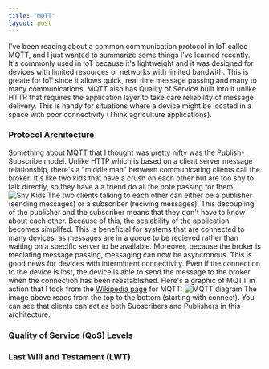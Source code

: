 ```yaml
---
title: "MQTT"
layout: post
---
```


I've been reading about a common communication protocol in IoT called MQTT, and I just wanted to summarize some things I've learned recently. 
It's commonly used in IoT because it's lightweight and it was designed for devices with limited resources or networks with limited bandwith. This is greate for IoT since it allows quick, real time message passing and many to many communications.
MQTT also has Quality of Service built into it unlike HTTP that requires the application layer to take care reliability of message delivery. This is handy for situations where a device might be located in a space with poor connectivity (Think agriculture applications).

### Protocol Architecture
Something about MQTT that I thought was pretty nifty was the Publish-Subscribe model. Unlike HTTP which is based on a client server message relationship, there's a "middle man" between communicating clients call the broker.
It's like two kids that have a crush on each other but are too shy to talk directly, so they have a a friend do all the note passing for them.
![Shy Kids](https://ahchealthenewscdn.azureedge.net/wp-content/uploads/2018/12/crush-505x329.jpg)
The two clients talking to each other can either be a publisher (sending messages) or a subscriber (reciving messages). This decoupling of the publisher and the subscriber means that they don't have to know about each other. Because of this, the scalability
of the application becomes simplifed. This is beneficial for systems that are connected to many devices, as messages are in a queue to be recieved rather than waiting on a specific server to be available. Moreover, because the broker is mediating message passing, messaging can now be asyncronous. This is good news for devices with intermittent connectivity. 
Even if the connection to the device is lost, the device is able to send the message to the broker when the connection has been reestablished. 
Here's a graphic of MQTT in action that I took from the [Wikipedia page](https://en.wikipedia.org/wiki/MQTT) for MQTT:
![MQTT diagram](https://upload.wikimedia.org/wikipedia/commons/thumb/8/82/MQTT_protocol_example_without_QoS.svg/1280px-MQTT_protocol_example_without_QoS.svg.png)
The image above reads from the top to the bottom (starting with connect). You can see that clients can act as both Subscribers and Publishers in this architecture.

### Quality of Service (QoS) Levels


### Last Will and Testament (LWT)
